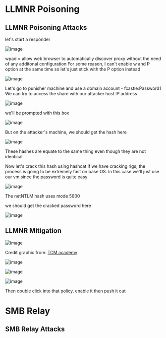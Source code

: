 # LLMNR Poisoning
## LLMNR Poisoning Attacks
let's start a responder

![image](https://github.com/user-attachments/assets/9e89b6af-4e31-4e70-a91f-7873af3d6219)

wpad = allow web browser to automatically discover proxy without the need of any additonal configuration
For some reason, I can't enable w and P option at the same time so let's just stick with the P option instead

![image](https://github.com/user-attachments/assets/b9e20c94-7bfe-4fab-a7c5-0404cb90be80)

Let's go to punisher machine and use a domain account - fcastle:Password1
We can try to access the share with our attacker host IP address

![image](https://github.com/user-attachments/assets/e75dd889-4fd4-4700-9c21-815539f8b714)

we'll be prompted with this box

![image](https://github.com/user-attachments/assets/e3e80edc-df33-4bd0-a60c-1c4968251b09)

But on the attacker's machine, we should get the hash here

![image](https://github.com/user-attachments/assets/bb22dafc-4a12-414f-badb-ab97a1c8654a)

These hashes are equate to the same thing even though they are not identical

Now let's crack this hash using hashcat if we have cracking rigs, the process is going to be extremely fast on base OS. In this case we'll just use our vm since the password is quite easy

![image](https://github.com/user-attachments/assets/41fbdc28-cf13-428a-9e13-35cb00009f71)

The netNTLM hash uses mode 5600

we should get the cracked password here

![image](https://github.com/user-attachments/assets/d96b79d2-38c1-46ef-b270-ce808204ca2a)

## LLMNR Mitigation

![image](https://github.com/user-attachments/assets/ad441f88-37ae-4c8c-933d-e9c1f79d72fe)

Credit graphic from: <a href='https://academy.tcm-sec.com/'>TCM academy</a>

![image](https://github.com/user-attachments/assets/755dacee-308f-4512-a968-9b6183d00d41)

![image](https://github.com/user-attachments/assets/20070be8-e12f-42ba-870f-7b36d2235480)

![image](https://github.com/user-attachments/assets/b1c05aae-6017-42de-a1fe-644f14c779b1)

Then double click into that policy, enable it then push it out

# SMB Relay
## SMB Relay Attacks


